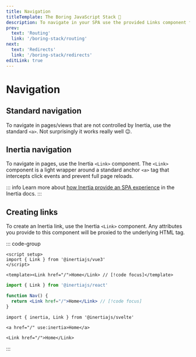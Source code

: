 ```yaml
---
title: Navigation
titleTemplate: The Boring JavaScript Stack 🥱
description: To navigate in your SPA use the provided Links component for your UI framework.
prev:
  text: 'Routing'
  link: '/boring-stack/routing'
next:
  text: 'Redirects'
  link: '/boring-stack/redirects'
editLink: true
---
```


# Navigation

## Standard navigation

To navigate in pages/views that are not controlled by Inertia, use the standard `<a>`. Not surprisingly it works really well :wink:.

## Inertia navigation

To navigate in pages, use the Inertia `<Link>` component. The `<Link>` component is a light wrapper around a standard anchor `<a>` tag that intercepts click events and prevent full page reloads.

::: info
Learn more about [how Inertia provide an SPA experience](https://inertiajs.com/how-it-works) in the Inertia docs.
:::

## Creating links

To create an Inertia link, use the Inertia `<Link>` component. Any attributes you provide to this component will be proxied to the underlying HTML tag.

::: code-group

```vue [Vue]
<script setup>
import { Link } from '@inertiajs/vue3'
</script>

<template><Link href="/">Home</Link> // [!code focus]</template>
```

```jsx [React]
import { Link } from '@inertiajs/react'

function Nav() {
  return <Link href="/">Home</Link> // [!code focus]
}
```

```svelte [Svelte]
import { inertia, Link } from '@inertiajs/svelte'

<a href="/" use:inertia>Home</a>

<Link href="/">Home</Link>
```

:::
